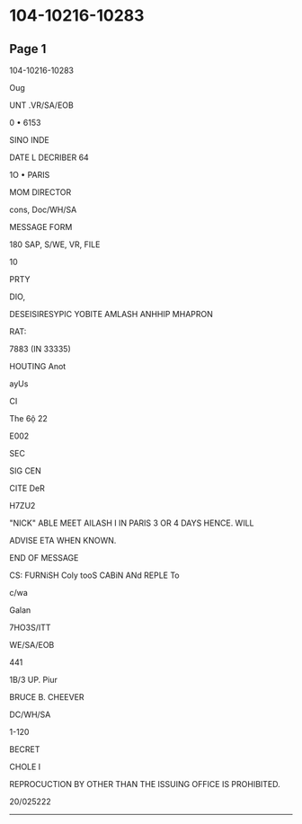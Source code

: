 # 104-10216-10283

## Page 1

104-10216-10283

Oug

UNT .VR/SA/EOB

0 • 6153

SINO INDE

DATE L DECRIBER 64

1O • PARIS

MOM DIRECTOR

cons, Doc/WH/SA

MESSAGE FORM

180 SAP, S/WE, VR, FILE

10

PRTY

DIO,

DESEISIRESYPIC YOBITE AMLASH ANHHIP MHAPRON

RAT:

7883 (IN 33335)

HOUTING Anot

ayUs

CI

The 6ộ 22

E002

SEC

SIG CEN

CITE DeR

H7ZU2

"NICK" ABLE MEET AILASH I IN PARIS 3 OR 4 DAYS HENCE. WILL

ADVISE ETA WHEN KNOWN.

END OF MESSAGE

CS: FURNiSH Coly tooS CABiN ANd REPLE To

c/wa

Galan

7HO3S/ITT

WE/SA/EOB

441

1B/3 UP. Piur

BRUCE B. CHEEVER

DC/WH/SA

1-120

BECRET

CHOLE I

REPROCUCTION BY OTHER THAN THE ISSUING OFFICE IS PROHIBITED.

20/025222

---

